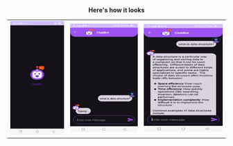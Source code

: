 <p align="center"><strong>Here's how it looks</strong></p>

<table align="center">
  <tr>
    <td><img src="app/src/main/res/drawable/image1.jpg" width="160"/></td>
    <td><img src="app/src/main/res/drawable/image2.jpg" width="200"/></td>
    <td><img src="app/src/main/res/drawable/image3.jpg" width="235"/></td>
  </tr>
</table>
